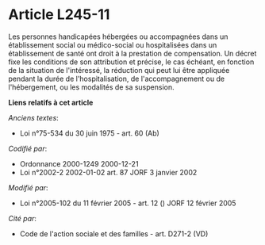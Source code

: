 # Article L245-11

Les personnes handicapées hébergées ou accompagnées dans un établissement social ou médico-social ou hospitalisées dans un
établissement de santé ont droit à la prestation de compensation. Un décret fixe les conditions de son attribution et
précise, le cas échéant, en fonction de la situation de l'intéressé, la réduction qui peut lui être appliquée pendant la
durée de l'hospitalisation, de l'accompagnement ou de l'hébergement, ou les modalités de sa suspension.

**Liens relatifs à cet article**

_Anciens textes_:

  - Loi n°75-534 du 30 juin 1975 - art. 60 (Ab)

_Codifié par_:

  - Ordonnance 2000-1249 2000-12-21
  - Loi n°2002-2 2002-01-02 art. 87 JORF 3 janvier 2002

_Modifié par_:

  - Loi n°2005-102 du 11 février 2005 - art. 12 () JORF 12 février 2005

_Cité par_:

  - Code de l'action sociale et des familles - art. D271-2 (VD)
